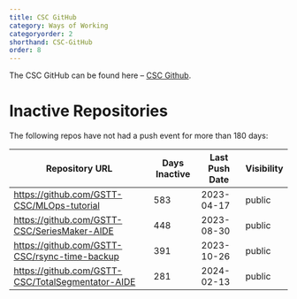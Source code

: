 ```yaml
---
title: CSC GitHub
category: Ways of Working
categoryorder: 2
shorthand: CSC-GitHub
order: 8
---
```


The CSC GitHub can be found here – <a href="https://github.com/GSTT-CSC/">CSC Github</a>.

# Inactive Repositories

The following repos have not had a push event for more than 180 days:

| Repository URL | Days Inactive | Last Push Date | Visibility |
| --- | --- | --- | --- |
| https://github.com/GSTT-CSC/MLOps-tutorial | 583 | 2023-04-17 | public |
| https://github.com/GSTT-CSC/SeriesMaker-AIDE | 448 | 2023-08-30 | public |
| https://github.com/GSTT-CSC/rsync-time-backup | 391 | 2023-10-26 | public |
| https://github.com/GSTT-CSC/TotalSegmentator-AIDE | 281 | 2024-02-13 | public |
